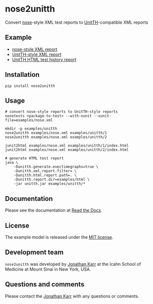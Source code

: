 # nose2unitth
Convert [nose](http://nose.readthedocs.io)-style XML test reports to [UnitTH](http://junitth.sourceforge.net/)-compatible XML reports

## Example
* [nose-style XML report](examples/nose.xml)
* [UnitTH-style XML report](examples/unitth/1)
* [UnitTH HTML test history report](https://cdn.rawgit.com/KarrLab/nose2unitth/master/examples/html/index.html)

## Installation
```
pip install nose2unitth
```

## Usage
```
# convert nose-style reports to UnitTH-style reports
nosetests <package-to-test> --with-xunit --xunit-file=examples/nose.xml

mkdir -p examples/unitth
nose2unitth examples/nose.xml examples/unitth/1
nose2unitth examples/nose.xml examples/unitth/2

junit2html examples/nose.xml examples/unitth/1/index.html
junit2html examples/nose.xml examples/unitth/2/index.html

# generate HTML test report
java \
    -Dunitth.generate.exectimegraphs=true \
    -Dunitth.xml.report.filter= \
    -Dunitth.html.report.path=. \
    -Dunitth.report.dir=examples/html \
    -jar unitth.jar examples/unitth/*
```

## Documentation
Please see the documentation at [Read the Docs](http://nose2unitth.readthedocs.io).

## License
The example model is released under the [MIT license](LICENSE.txt).

## Development team
`nose2unitth` was developed by [Jonathan Karr](http://www.karrlab.org) at the Icahn School of Medicine at Mount Sinai in New York, USA.

## Questions and comments
Please contact the [Jonathan Karr](http://www.karrlab.org) with any questions or comments.
